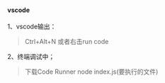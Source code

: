 #### vscode

1、vscode输出：
> Ctrl+Alt+N 或者右击run code

2、终端调试中；
> 下载Code Runner
> node index.js(要执行的文件)